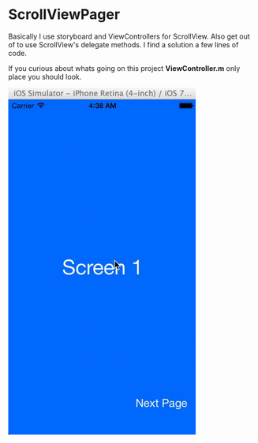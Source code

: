 ScrollViewPager 
===============

Basically I use storyboard and ViewControllers for ScrollView. Also get out of to use ScrollView's delegate methods. I find a solution a few lines of code. 

If you curious about whats going on this project **ViewController.m** only place you should look.

![alt tag](https://raw.githubusercontent.com/serhatsezer/ScrollViewPager/master/app_look.gif)
